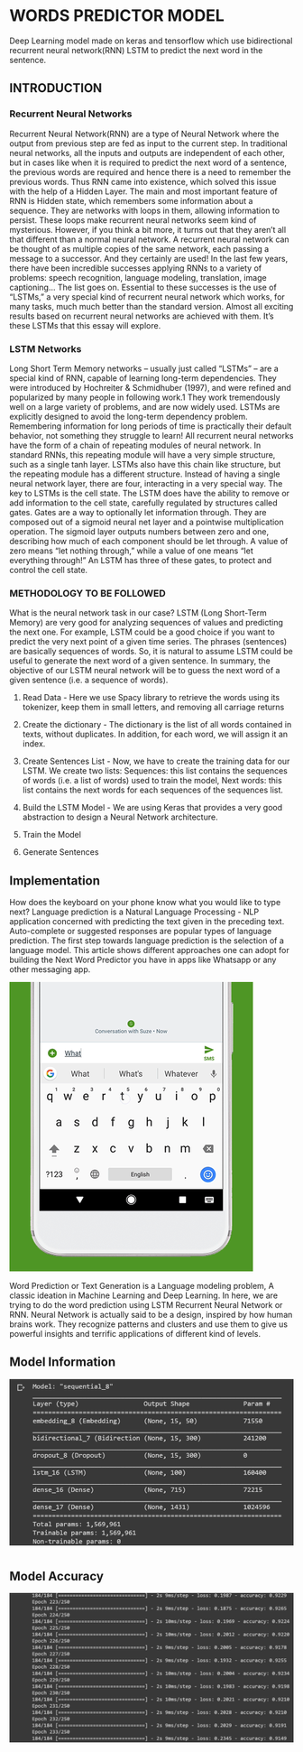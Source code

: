 # WORDS PREDICTOR MODEL
Deep Learning model made on keras and tensorflow which use bidirectional recurrent neural network(RNN) LSTM to predict the next word in the sentence.


## INTRODUCTION
### Recurrent Neural Networks
Recurrent Neural Network(RNN) are a type of Neural Network where the output from
previous step are fed as input to the current step. In traditional neural networks, all the
inputs and outputs are independent of each other, but in cases like when it is required to
predict the next word of a sentence, the previous words are required and hence there is a
need to remember the previous words. Thus RNN came into existence, which solved this
issue with the help of a Hidden Layer. The main and most important feature of RNN
is Hidden state, which remembers some information about a sequence. They are networks
with loops in them, allowing information to persist.
These loops make recurrent neural networks seem kind of mysterious. However, if you think a
bit more, it turns out that they aren’t all that different than a normal neural network. A
recurrent neural network can be thought of as multiple copies of the same network, each
passing a message to a successor.
And they certainly are used! In the last few years, there have been incredible successes
applying RNNs to a variety of problems: speech recognition, language modeling, translation,
image captioning… The list goes on.
Essential to these successes is the use of “LSTMs,” a very special kind of recurrent neural
network which works, for many tasks, much much better than the standard version. Almost
all exciting results based on recurrent neural networks are achieved with them. It’s these
LSTMs that this essay will explore.

### LSTM Networks
Long Short Term Memory networks – usually just called “LSTMs” – are a special kind of
RNN, capable of learning long-term dependencies. They were introduced by Hochreiter &
Schmidhuber (1997), and were refined and popularized by many people in following
work.1 They work tremendously well on a large variety of problems, and are now widely used.
LSTMs are explicitly designed to avoid the long-term dependency problem. Remembering
information for long periods of time is practically their default behavior, not something they
struggle to learn!
All recurrent neural networks have the form of a chain of repeating modules of neural
network. In standard RNNs, this repeating module will have a very simple structure, such as a
single tanh layer.
LSTMs also have this chain like structure, but the repeating module has a different structure.
Instead of having a single neural network layer, there are four, interacting in a very special
way.
The key to LSTMs is the cell state. The LSTM does have the ability to remove or add
information to the cell state, carefully regulated by structures called gates.
Gates are a way to optionally let information through. They are composed out of a sigmoid
neural net layer and a pointwise multiplication operation. The sigmoid layer outputs numbers
between zero and one, describing how much of each component should be let through. A
value of zero means “let nothing through,” while a value of one means “let everything
through!” An LSTM has three of these gates, to protect and control the cell state.

### METHODOLOGY TO BE FOLLOWED
What is the neural network task in our case?
LSTM (Long Short-Term Memory) are very good for analyzing sequences of values and
predicting the next one. For example, LSTM could be a good choice if you want to predict the
very next point of a given time series.
The phrases (sentences) are basically sequences of words. So, it is natural to assume LSTM
could be useful to generate the next word of a given sentence. In summary, the objective of
our LSTM neural network will be to guess the next word of a given sentence (i.e. a sequence
of words).
1. Read Data - Here we use Spacy library to retrieve the words using its tokenizer, keep
them in small letters, and removing all carriage returns
2. Create the dictionary - The dictionary is the list of all words contained in texts,
without duplicates. In addition, for each word, we will assign it an index.
3. Create Sentences List - Now, we have to create the training data for our LSTM. We
create two lists: Sequences: this list contains the sequences of words (i.e. a list of words)
used to train the model, Next words: this list contains the next words for each sequences of
the sequences list.

4. Build the LSTM Model - We are using Keras that provides a very good abstraction to
design a Neural Network architecture.
5. Train the Model
6. Generate Sentences


## Implementation

How does the keyboard on your phone know what you would like to type next? Language prediction is a Natural Language Processing - NLP application concerned with predicting the text given in the preceding text. Auto-complete or suggested responses are popular types of language prediction. The first step towards language prediction is the selection of a language model. This article shows different approaches one can adopt for building the Next Word Predictor you have in apps like Whatsapp or any other messaging app.


![Image](https://github.com/shivang1305/words_predictor/blob/main/img.png) 


Word Prediction or Text Generation is a Language modeling problem, A classic ideation in Machine Learning and Deep Learning. In here, we are trying to do the word prediction using LSTM Recurrent Neural Network or RNN. Neural Network is actually said to be a design, inspired by how human brains work. They recognize patterns and clusters and use them to give us powerful insights and terrific applications of different kind of levels.


## Model Information
![Model Information](https://github.com/shivang1305/words_predictor/blob/main/Screenshot%20(203).png) 
#
## Model Accuracy
![Model Information](https://github.com/shivang1305/words_predictor/blob/main/Screenshot%20(205).png) 
